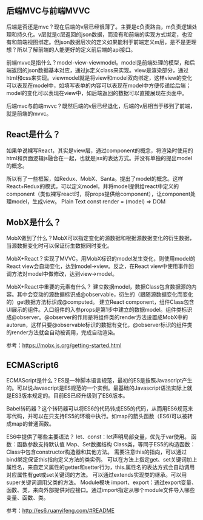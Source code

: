 ## 后端MVC与前端MVVC
后端是否还是mvc？现在后端的v层已经很薄了。主要是c负责路由，m负责逻辑处理和持久化。v层就是c层返回的json数据，而没有和前端的实现方式绑定，也没有和前端视图绑定。但json数据层次的定义如果能利于前端定义m层，是不是更理想？所以了解前端的人能更好的定义前后端的api接口。

前端mvvc是指什么？model-view-viewmodel。model是前端处理的模型，和后端返回的json数据基本对应，通过js定义class来实现。view是渲染部分，通过html和css来实现。viewmodel就是将view和model双向绑定，这样view的变化可以表现在model中，如填写表单的内容可以表现在model中方便传递给后端；model的变化可以表现在view中，如后端返回的数据可以直接展现在页面中。

后端mvc与前端mvvc？既然后端的v层已经退化，后端的v层相当于移到了前端，就是前端的mvvc。

## React是什么？
如果单说裸写React，其实是view层，通过component的概念，将渲染时使用的html和页面逻辑js融合在一起，也就是jsx的表达方式。并没有单独的提出model的概念。

所以有了一些框架，如Redux、MobX、Santa。提出了model的概念。这样React+Redux的模式，可以定义model，并将model提供给react中定义的component（类似裸写react时，将props提供给component），让component处理model，生成view。
Plain Text
const render = (model) => DOM

## MobX是什么？
MobX做到了什么？MobX可以指定变化的源数据和根据源数据变化的衍生数据，当源数据变化时可以保证衍生数据同时变化。

MobX+React？实现了MVVC。用MobX标识的model发生变化，则使用model的React view会自动变化，达到model->view。反之，在React view中使用事件回调方法对model中做修改，达到view->model。

MobX+React中重要的元素有什么？
建立数据model，数据Class包含数据源的内容。其中会变动的源数据标识成@observable，衍生的（跟随源数据变化而变化的）get数据方法标识成@computed。
建立React component，组件Class包含UI展示的组件。入口组件的入参props是第1步中建立的数据model。组件类标识成@observer。@observer的作用是将组件类的render方法设置成MobX中的autorun，这样只要@observable标识的数据有变化，@observer标识的组件类的render方法就会自动被调用，完成自动渲染。

参考：https://mobx.js.org/getting-started.html

## ECMAScript6
ECMAScript是什么？ES是一种脚本语言规范，最初的ES是按照Javascript产生的。可以说Javascript是ES规范的一个实例。最基础的Javascript语法实际上就是ES3版本规定的。目前ES已经升级到了ES6版本。

Babel转码器？这个转码器可以将ES6的代码转成ES5的代码，从而用ES6规范来写代码，并可以在只支持ES5的环境中执行。如map的箭头函数（ES6)可以被转成map的普通函数。

ES6中提供了哪些主要语法？
let、const：let声明局部变量，优先于var使用。
函数：函数参数支持默认值
Map、Set数据结构
Class类，等同于ES5的构造函数：Class中包含constructor构造器和其他方法。
需要注意this的指向，可以通过bind绑定保证this指向定义方法的类实例。
可以在方法上指定get、set关键词加上属性名，来自定义属性的getter和setter行为，this.属性名的表达方式会自动调用对应属性有get或set关键词的方法。
可以通过extends实现类的继承。可以用super关键词调用父类的方法。
Module模块
import、export：通过export变量、函数、类，来向外部提供对应接口。通过import指定从哪个module文件导入哪些变量、函数、类。

参考：http://es6.ruanyifeng.com/#README

